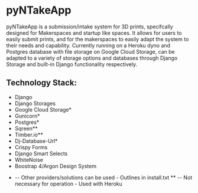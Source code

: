 # pyNTakeApp
pyNTakeApp is a submission/intake system for 3D prints, specifcally designed for Makerspaces and startup like spaces. It allows for users to easily submit prints, and for the makerspaces to easily adapt the system to their needs and capability. Currently running on a Heroku dyno and Postgres database with file storage on Google Cloud Storage, can be adapted to a variety of storage options and databases through Django Storage and built-in Django functionality respectively.

## Technology Stack:
- Django
- Django Storages
- Google Cloud Storage*
- Gunicorn*
- Postgres*
- Sqreen**
- Timber.io**
- Dj-Database-Url*
- Crispy Forms
- Django Smart Selects
- WhiteNoise
- Boostrap 4/Argon Design System

* -- Other providers/solutions can be used - Outlines in install.txt
** -- Not necessary for operation - Used with Heroku

